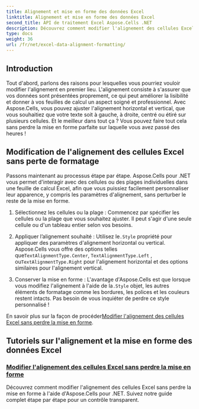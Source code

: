```yaml
---
title: Alignement et mise en forme des données Excel
linktitle: Alignement et mise en forme des données Excel
second_title: API de traitement Excel Aspose.Cells .NET
description: Découvrez comment modifier l'alignement des cellules Excel sans perdre la mise en forme dans Aspose.Cells pour .NET. Découvrez le didacticiel étape par étape pour une mise en forme transparente des données Excel.
type: docs
weight: 36
url: /fr/net/excel-data-alignment-formatting/
---
```

## Introduction

Tout d'abord, parlons des raisons pour lesquelles vous pourriez vouloir modifier l'alignement en premier lieu. L'alignement consiste à s'assurer que vos données sont présentées proprement, ce qui peut améliorer la lisibilité et donner à vos feuilles de calcul un aspect soigné et professionnel. Avec Aspose.Cells, vous pouvez ajuster l'alignement horizontal et vertical, que vous souhaitiez que votre texte soit à gauche, à droite, centré ou étiré sur plusieurs cellules. Et le meilleur dans tout ça ? Vous pouvez faire tout cela sans perdre la mise en forme parfaite sur laquelle vous avez passé des heures !

## Modification de l'alignement des cellules Excel sans perte de formatage

Passons maintenant au processus étape par étape. Aspose.Cells pour .NET vous permet d'interagir avec des cellules ou des plages individuelles dans une feuille de calcul Excel, afin que vous puissiez facilement personnaliser leur apparence, y compris les paramètres d'alignement, sans perturber le reste de la mise en forme.

1. Sélectionnez les cellules ou la plage :
   Commencez par spécifier les cellules ou la plage que vous souhaitez ajuster. Il peut s'agir d'une seule cellule ou d'un tableau entier selon vos besoins.

2. Appliquer l’alignement souhaité :
    Utilisez le`.Style` propriété pour appliquer des paramètres d'alignement horizontal ou vertical. Aspose.Cells vous offre des options telles que`TextAlignmentType.Center`, `TextAlignmentType.Left` , ou`TextAlignmentType.Right` pour l'alignement horizontal et des options similaires pour l'alignement vertical.

3. Conserver la mise en forme :
    L'avantage d'Aspose.Cells est que lorsque vous modifiez l'alignement à l'aide de la`.Style` objet, les autres éléments de formatage comme les bordures, les polices et les couleurs restent intacts. Pas besoin de vous inquiéter de perdre ce style personnalisé !

 En savoir plus sur la façon de procéder[Modifier l'alignement des cellules Excel sans perdre la mise en forme](./change-cells-alignment-in-excel-without-losing-existing-formatting/).

## Tutoriels sur l'alignement et la mise en forme des données Excel
### [Modifier l'alignement des cellules Excel sans perdre la mise en forme](./change-cells-alignment-in-excel-without-losing-existing-formatting/)
Découvrez comment modifier l'alignement des cellules Excel sans perdre la mise en forme à l'aide d'Aspose.Cells pour .NET. Suivez notre guide complet étape par étape pour un contrôle transparent.